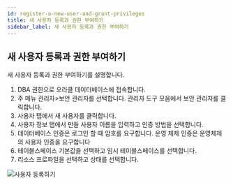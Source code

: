 ```yaml
---
id: register-a-new-user-and-grant-privileges
title: 새 사용자 등록과 권한 부여하기
sidebar_label: 새 사용자 등록과 권한 부여하기
---
```


## 새 사용자 등록과 권한 부여하기

새 사용자 등록과 권한 부여하기를 설명합니다.

1. DBA 권한으로 오라클 데이터베이스에 접속합니다.
2. 주 메뉴 관리자>보안 관리자를 선택합니다. 관리자 도구 모음에서 보안 관리자를 클릭합니다.
3. 사용자 탭에서 새 사용자를 클릭합니다.
4. 사용자 정보 탭에서 만들 사용자 이름을 입력하고 인증 방법을 선택합니다.
5. 데이터베이스 인증은 로그인 할 때 암호를 요구합니다. 운영 체제 인증은 운영체제의 사용자 인증을 요구합니다
6. 테이블스페이스 기본값을 선택하고 임시 테이블스페이스를 선택합니다.
7. 리소스 프로파일을 선택하고 상태를 선택합니다.

![사용자 등록하기](https://s3.ap-northeast-2.amazonaws.com/sqlgate-manual-content/840CC96FF14F9DEDC684B937F7235E6D.jpg)


